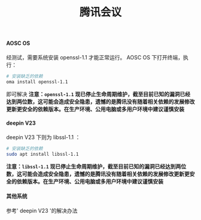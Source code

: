 ﻿---
id: 1053
title: "腾讯会议"
weight: 1053
version: "3.19.2.400"
updateTime: "2024-12-18T08:49:39"
debName: "http://app.loongapps.cn:8090/upload/file/TencentMeeting_0300000000_3.19.2.400_loongarch64_default.publish.officialwebsite.deb"
debSize: "135.9 MB"
command: "/opt/wemeet/wemeetapp.sh"
compatibility: 2
---

#### AOSC OS

经测试，需要系统安装 openssl-1.1 才能正常运行。
AOSC OS 下打开终端，执行：
```bash
# 安装缺乏的依赖
oma install openssl-1.1
```
即可解决
**注意：`openssl-1.1` 现已停止生命周期维护，截至目前已知的漏洞已经达到两位数，这可能会造成安全隐患，遗憾的是腾讯没有随着相关依赖的发展修改更新更安全的依赖版本。在生产环境、公用电脑或多用户环境中建议谨慎安装**

#### deepin V23

deepin V23 下则为 libssl-1.1 ：
```bash
# 安装缺乏的依赖
sudo apt install libssl-1.1
```
**注意：`libssl-1.1` 现已停止生命周期维护，截至目前已知的漏洞已经达到两位数，这可能会造成安全隐患，遗憾的是腾讯没有随着相关依赖的发展修改更新更安全的依赖版本。在生产环境、公用电脑或多用户环境中建议谨慎安装**

#### 其他系统

参考' deepin V23 '的解决办法

